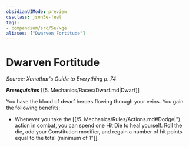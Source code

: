 ```yaml
---
obsidianUIMode: preview
cssclass: json5e-feat
tags:
- compendium/src/5e/xge
aliases: ["Dwarven Fortitude"]
---
```

# Dwarven Fortitude
*Source: Xanathar's Guide to Everything p. 74*  

***Prerequisites*** [[5. Mechanics/Races/Dwarf.md|Dwarf]]

You have the blood of dwarf heroes flowing through your veins. You gain the following benefits:

- Whenever you take the [[/5. Mechanics/Rules/Actions.md#Dodge|") action in combat, you can spend one Hit Die to heal yourself. Roll the die, add your Constitution modifier, and regain a number of hit points equal to the total (minimum of 1"]].